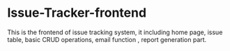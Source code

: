 # Issue-Tracker-frontend
This is the frontend of issue tracking system, it including home page, issue table, basic CRUD operations, email function , report generation part.
